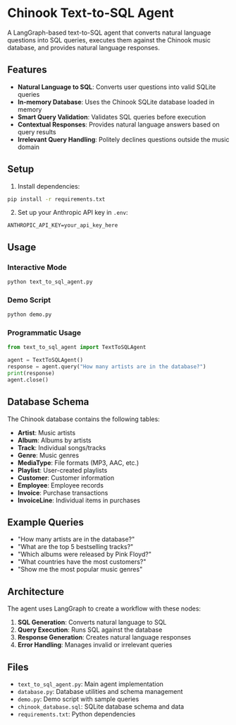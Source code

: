 # Chinook Text-to-SQL Agent

A LangGraph-based text-to-SQL agent that converts natural language questions into SQL queries, executes them against the Chinook music database, and provides natural language responses.

## Features

- **Natural Language to SQL**: Converts user questions into valid SQLite queries
- **In-memory Database**: Uses the Chinook SQLite database loaded in memory
- **Smart Query Validation**: Validates SQL queries before execution
- **Contextual Responses**: Provides natural language answers based on query results
- **Irrelevant Query Handling**: Politely declines questions outside the music domain

## Setup

1. Install dependencies:
```bash
pip install -r requirements.txt
```

2. Set up your Anthropic API key in `.env`:
```
ANTHROPIC_API_KEY=your_api_key_here
```

## Usage

### Interactive Mode
```bash
python text_to_sql_agent.py
```

### Demo Script
```bash
python demo.py
```

### Programmatic Usage
```python
from text_to_sql_agent import TextToSQLAgent

agent = TextToSQLAgent()
response = agent.query("How many artists are in the database?")
print(response)
agent.close()
```

## Database Schema

The Chinook database contains the following tables:
- **Artist**: Music artists
- **Album**: Albums by artists  
- **Track**: Individual songs/tracks
- **Genre**: Music genres
- **MediaType**: File formats (MP3, AAC, etc.)
- **Playlist**: User-created playlists
- **Customer**: Customer information
- **Employee**: Employee records
- **Invoice**: Purchase transactions
- **InvoiceLine**: Individual items in purchases

## Example Queries

- "How many artists are in the database?"
- "What are the top 5 bestselling tracks?"
- "Which albums were released by Pink Floyd?"
- "What countries have the most customers?"
- "Show me the most popular music genres"

## Architecture

The agent uses LangGraph to create a workflow with these nodes:
1. **SQL Generation**: Converts natural language to SQL
2. **Query Execution**: Runs SQL against the database
3. **Response Generation**: Creates natural language responses
4. **Error Handling**: Manages invalid or irrelevant queries

## Files

- `text_to_sql_agent.py`: Main agent implementation
- `database.py`: Database utilities and schema management
- `demo.py`: Demo script with sample queries
- `chinook_database.sql`: SQLite database schema and data
- `requirements.txt`: Python dependencies
